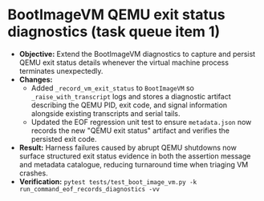 # BootImageVM QEMU exit status diagnostics (task queue item 1)

- **Objective:** Extend the BootImageVM diagnostics to capture and persist
  QEMU exit status details whenever the virtual machine process terminates
  unexpectedly.
- **Changes:**
  - Added `_record_vm_exit_status` to `BootImageVM` so `_raise_with_transcript`
    logs and stores a diagnostic artifact describing the QEMU PID, exit code,
    and signal information alongside existing transcripts and serial tails.
  - Updated the EOF regression unit test to ensure `metadata.json` now records
    the new "QEMU exit status" artifact and verifies the persisted exit code.
- **Result:** Harness failures caused by abrupt QEMU shutdowns now surface
  structured exit status evidence in both the assertion message and metadata
  catalogue, reducing turnaround time when triaging VM crashes.
- **Verification:** `pytest tests/test_boot_image_vm.py -k run_command_eof_records_diagnostics -vv`
